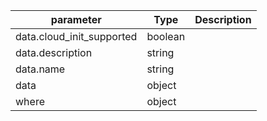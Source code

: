 | parameter | Type | Description |
| ----------- | ----------- |----------- |
| data.cloud_init_supported  |  boolean  |    |
| data.description  |  string  |    |
| data.name  |  string  |    |
| data  |  object  |    |
| where  |  object  |    |